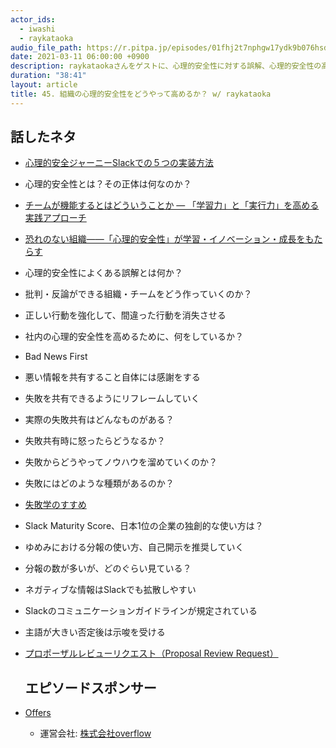 ```yaml
---
actor_ids:
  - iwashi
  - raykataoka
audio_file_path: https://r.pitpa.jp/episodes/01fhj2t7nphgw17ydk9b076hsd.mp3
date: 2021-03-11 06:00:00 +0900
description: raykataokaさんをゲストに、心理的安全性に対する誤解、心理的安全性の高め方、失敗の共有と学習、Slackのコミュニケーションなどについて語っていただいたエピソードです。
duration: "38:41"
layout: article
title: 45. 組織の心理的安全性をどうやって高めるか？ w/ raykataoka
---
```


## 話したネタ

- [心理的安全ジャーニーSlackでの５つの実装方法](https://note.com/raykataoka/n/n1e3397bb153e)
- 心理的安全性とは？その正体は何なのか？
- [チームが機能するとはどういうことか ― 「学習力」と「実行力」を高める実践アプローチ](https://amzn.to/3t28xUU)
- [恐れのない組織――「心理的安全性」が学習・イノベーション・成長をもたらす](https://amzn.to/3cigChM)
- 心理的安全性によくある誤解とは何か？
- 批判・反論ができる組織・チームをどう作っていくのか？
- 正しい行動を強化して、間違った行動を消失させる
- 社内の心理的安全性を高めるために、何をしているか？
- Bad News First
- 悪い情報を共有すること自体には感謝をする
- 失敗を共有できるようにリフレームしていく
- 実際の失敗共有はどんなものがある？
- 失敗共有時に怒ったらどうなるか？
- 失敗からどうやってノウハウを溜めていくのか？
- 失敗にはどのような種類があるのか？
- [失敗学のすすめ](https://amzn.to/3eshgvJ)
- Slack Maturity Score、日本1位の企業の独創的な使い方は？
- ゆめみにおける分報の使い方、自己開示を推奨していく
- 分報の数が多いが、どのぐらい見ている？
- ネガティブな情報はSlackでも拡散しやすい
- Slackのコミュニケーションガイドラインが規定されている
- 主語が大きい否定後は示唆を受ける
- [プロポーザルレビューリクエスト（Proposal Review Request）](https://www.yumemi.co.jp/all_member_ceo)
  
  ## エピソードスポンサー

- [Offers](https://offers.jp/) 
  -  運営会社: [株式会社overflow](https://overflow.co.jp/)
